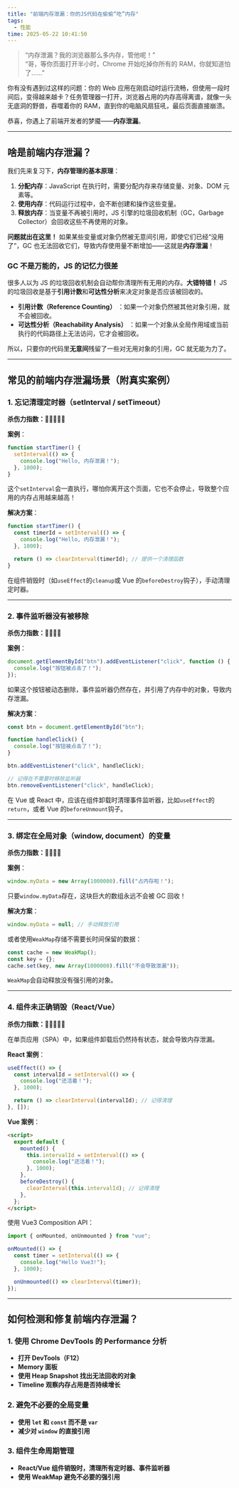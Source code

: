 ```yaml
---
title: "前端内存泄漏：你的JS代码在偷偷“吃”内存"
tags:
  - 性能
time: 2025-05-22 10:41:50
---
```


> “内存泄漏？我的浏览器那么多内存，管他呢！”  
> “哥，等你页面打开半小时，Chrome 开始吃掉你所有的 RAM，你就知道怕了……”

你有没有遇到过这样的问题：你的 Web 应用在刚启动时运行流畅，但使用一段时间后，变得越来越卡？任务管理器一打开，浏览器占用的内存高得离谱，就像一头无底洞的野兽，吞噬着你的 RAM，直到你的电脑风扇狂吼，最后页面直接崩溃。

恭喜，你遇上了前端开发者的梦魇——**内存泄漏**。

---

## 啥是前端内存泄漏？

我们先来复习下，**内存管理的基本原理**：

1. **分配内存**：JavaScript 在执行时，需要分配内存来存储变量、对象、DOM 元素等。
2. **使用内存**：代码运行过程中，会不断创建和操作这些变量。
3. **释放内存**：当变量不再被引用时，JS 引擎的垃圾回收机制（GC，Garbage Collector）会回收这些不再使用的对象。

**问题就出在这里！** 如果某些变量或对象仍然被无意间引用，即使它们已经“没用了”，GC 也无法回收它们，导致内存使用量不断增加——这就是**内存泄漏**！

### GC 不是万能的，JS 的记忆力很差

很多人以为 JS 的垃圾回收机制会自动帮你清理所有无用的内存。**大错特错！** JS 的垃圾回收是基于**引用计数**和**可达性分析**来决定对象是否应该被回收的。

- **引用计数（Reference Counting）** ：如果一个对象仍然被其他对象引用，就不会被回收。
- **可达性分析（Reachability Analysis）** ：如果一个对象从全局作用域或当前执行的代码路径上无法访问，它才会被回收。

所以，只要你的代码里**无意间**残留了一些对无用对象的引用，GC 就无能为力了。

---

## 常见的前端内存泄漏场景（附真实案例）

### 1\. 忘记清理定时器（setInterval / setTimeout）

**杀伤力指数：🌟🌟🌟🌟🌟**

**案例**：

```javascript
function startTimer() {
  setInterval(() => {
    console.log("Hello, 内存泄漏！");
  }, 1000);
}
```

这个`setInterval`会一直执行，哪怕你离开这个页面，它也不会停止，导致整个应用的内存占用越来越高！

**解决方案**：

```javascript
function startTimer() {
  const timerId = setInterval(() => {
    console.log("Hello, 内存泄漏！");
  }, 1000);

  return () => clearInterval(timerId); // 提供一个清理函数
}
```

在组件销毁时（如`useEffect`的`cleanup`或 Vue 的`beforeDestroy`钩子），手动清理定时器。

---

### 2\. 事件监听器没有被移除

**杀伤力指数：🌟🌟🌟🌟**

**案例**：

```javascript
document.getElementById("btn").addEventListener("click", function () {
  console.log("按钮被点击了！");
});
```

如果这个按钮被动态删除，事件监听器仍然存在，并引用了内存中的对象，导致内存泄漏。

**解决方案**：

```javascript
const btn = document.getElementById("btn");

function handleClick() {
  console.log("按钮被点击了！");
}

btn.addEventListener("click", handleClick);

// 记得在不需要时移除监听器
btn.removeEventListener("click", handleClick);
```

在 Vue 或 React 中，应该在组件卸载时清理事件监听器，比如`useEffect`的`return`，或者 Vue 的`beforeUnmount`钩子。

---

### 3\. 绑定在全局对象（window, document）的变量

**杀伤力指数：🌟🌟🌟🌟**

**案例**：

```js
window.myData = new Array(1000000).fill("占内存啦！");
```

只要`window.myData`存在，这块巨大的数组永远不会被 GC 回收！

**解决方案**：

```js
window.myData = null; // 手动释放引用
```

或者使用`WeakMap`存储不需要长时间保留的数据：

```javascript
const cache = new WeakMap();
const key = {};
cache.set(key, new Array(1000000).fill("不会导致泄漏"));
```

`WeakMap`会自动释放没有强引用的对象。

---

### 4\. 组件未正确销毁（React/Vue）

**杀伤力指数：🌟🌟🌟🌟🌟**

在单页应用（SPA）中，如果组件卸载后仍然持有状态，就会导致内存泄漏。

**React 案例**：

```javascript
useEffect(() => {
  const intervalId = setInterval(() => {
    console.log("还活着！");
  }, 1000);

  return () => clearInterval(intervalId); // 记得清理
}, []);
```

**Vue 案例**：

```html
<script>
  export default {
    mounted() {
      this.intervalId = setInterval(() => {
        console.log("还活着！");
      }, 1000);
    },
    beforeDestroy() {
      clearInterval(this.intervalId); // 记得清理
    },
  };
</script>
```

使用 Vue3 Composition API：

```javascript
import { onMounted, onUnmounted } from "vue";

onMounted(() => {
  const timer = setInterval(() => {
    console.log("Hello Vue3!");
  }, 1000);

  onUnmounted(() => clearInterval(timer));
});
```

---

## 如何检测和修复前端内存泄漏？

### 1\. 使用 Chrome DevTools 的 Performance 分析

- **打开 DevTools（F12）**
- **Memory 面板**
- **使用 Heap Snapshot 找出无法回收的对象**
- **Timeline 观察内存占用是否持续增长**

### 2\. 避免不必要的全局变量

- **使用 `let` 和 `const` 而不是 `var`**
- **减少对 `window` 的直接引用**

### 3\. 组件生命周期管理

- **React/Vue 组件销毁时，清理所有定时器、事件监听器**
- **使用 WeakMap 避免不必要的强引用**
